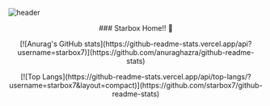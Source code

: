![header](https://capsule-render.vercel.app/api?type=wave&color=auto&height=300&section=header&text=Starbox%20Hub&fontSize=90)
<p align="center">### Starbox Home!! 👋</p>
<p align="center">[![Anurag's GitHub stats](https://github-readme-stats.vercel.app/api?username=starbox7)](https://github.com/anuraghazra/github-readme-stats)</p>
<p align="center">[![Top Langs](https://github-readme-stats.vercel.app/api/top-langs/?username=starbox7&layout=compact)](https://github.com/starbox7/github-readme-stats)</p>

